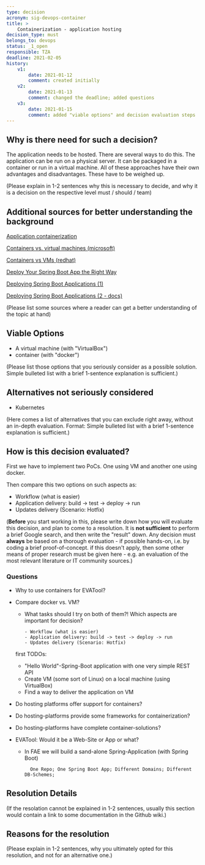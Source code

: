 ```yaml
---
type: decision
acronym: sig-devops-container
title: >
    Containerization - application hosting  
decision_type: must
belongs_to: devops
status: _1_open
responsible: TZA
deadline: 2021-02-05
history:
    v1:
        date: 2021-01-12
        comment: created initially
    v2:
        date: 2021-01-13
        comment: changed the deadline; added questions
    v3:
        date: 2021-01-15
        comment: added "viable options" and decision evaluation steps
---
```


## Why is there need for such a decision?

The application needs to be hosted. There are several ways to do this.
The application can be run on a physical server.
It can be packaged in a container or run in a virtual machine.
All of these approaches have their own advantages and disadvantages.
These have to be weighed up.

(Please explain in 1-2 sentences why this is necessary to decide, and why it is a decision on the respective level
must / should / team)

## Additional sources for better understanding the background
[Application containerization](https://searchitoperations.techtarget.com/definition/application-containerization-app-containerization)

[Containers vs. virtual machines (microsoft)](https://docs.microsoft.com/en-us/virtualization/windowscontainers/about/containers-vs-vm)

[Containers vs VMs (redhat)](https://www.redhat.com/en/topics/containers/containers-vs-vms)

[Deploy Your Spring Boot App the Right Way](https://developer.okta.com/blog/2019/12/03/spring-boot-deploy-options) 

[Deploying Spring Boot Applications (1)](https://spring.io/blog/2014/03/07/deploying-spring-boot-applications)

[Deploying Spring Boot Applications (2 - docs)](https://docs.spring.io/spring-boot/docs/current/reference/html/deployment.html)

(Please list some sources where a reader can get a better understanding of the topic at hand)


## Viable Options

* A virtual machine (with "VirtualBox")
* container (with "docker")

(Please list those options that you seriously consider as a possible solution. Simple bulleted list with a brief 
1-sentence explanation is sufficient.)

## Alternatives not seriously considered

* Kubernetes

(Here comes a list of alternatives that you can exclude right away, without an in-depth evaluation. Format: 
Simple bulleted list with a brief 1-sentence explanation is sufficient.)


## How is this decision evaluated?

First we have to implement two PoCs. One using VM and another one using docker.

Then compare this two options on such aspects as:
* Workflow (what is easier)
* Application delivery: build -> test -> deploy -> run
* Updates delivery (Scenario: Hotfix)


(**Before** you start working in this, please write down how you will evaluate this decision, and plan to 
come to a resolution. 
It is  **not sufficient** to perform a brief Google search, and then write  the "result" down. Any decision must
**always** be based on a thorough evaluation - if possible hands-on, i.e. by coding a brief proof-of-concept.
if this doesn't apply, then some other means of proper research must be given here - e.g. an evaluation of 
the most relevant literature or IT community sources.) 


### Questions

* Why to use containers for EVATool?

* Compare docker vs. VM?
    * What tasks should I try on both of them?! Which aspects are important for decision?

          - Workflow (what is easier)
          - Application delivery: build -> test -> deploy -> run
          - Updates delivery (Scenario: Hotfix)

  first TODOs:
    * "Hello World"-Spring-Boot application with one very simple REST API
    * Create VM (some sort of Linux) on a local machine (using VirtualBox)
    * Find a way to deliver the application on VM

* Do hosting platforms offer support for containers?
* Do hosting-platforms provide some frameworks for containerization?
* Do hosting-platforms have complete container-solutions?


* EVATool: Would it be a Web-Site or App or what?
    * In FAE we will build a sand-alone Spring-Application (with Spring Boot)
      
            One Repo; One Spring Boot App; Different Domains; Different DB-Schemes; 
    

## Resolution Details

(If the resolation cannot be explained in 1-2 sentences, usually this section would contain a link to some
documentation in the Github wiki.)


## Reasons for the resolution

(Please explain in 1-2 sentences, why you ultimately opted for this resolution, and not for an alternative one.)


